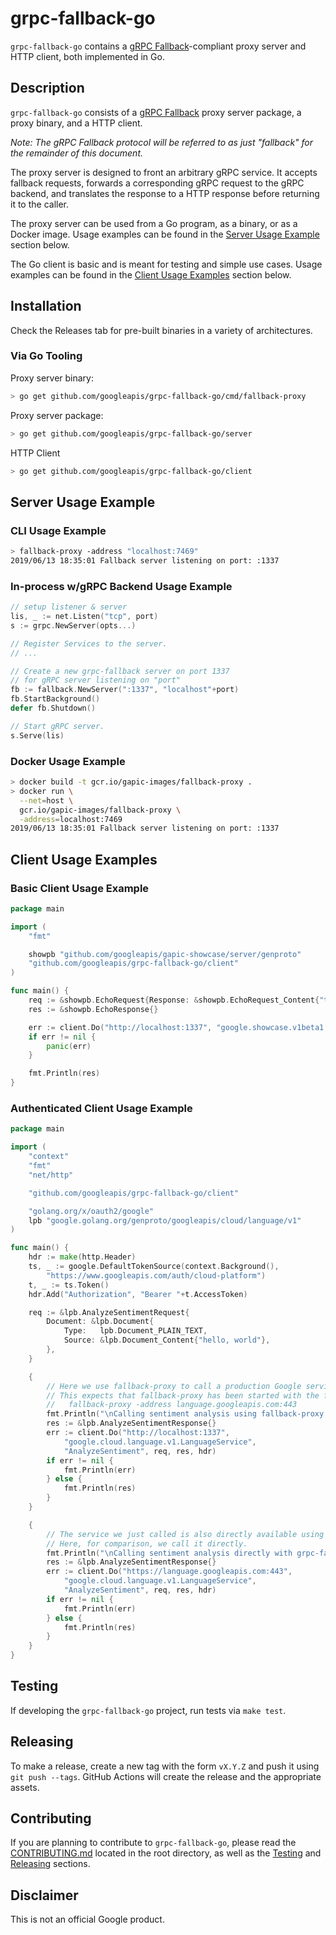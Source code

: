 # grpc-fallback-go

`grpc-fallback-go` contains a [gRPC Fallback][]-compliant proxy server and HTTP client, both implemented in Go.

## Description

`grpc-fallback-go` consists of a [gRPC Fallback][] proxy server package, a proxy binary, and a HTTP client. 

*Note: The gRPC Fallback protocol will be referred to as just "fallback" for the remainder of this document.*

The proxy server is designed to front an arbitrary gRPC service. It accepts fallback requests, forwards a corresponding gRPC request to the gRPC backend, and translates the response to a HTTP response before returning it to the caller.

The proxy server can be used from a Go program, as a binary, or as a Docker image. Usage examples can be found in the [Server Usage Example](#server-usage-example) section below.

The Go client is basic and is meant for testing and simple use  cases. Usage examples can be found in the [Client Usage Examples](#client-usage-examples) section below.

## Installation

Check the Releases tab for pre-built binaries in a variety of architectures.

### Via Go Tooling

Proxy server binary:
```sh
> go get github.com/googleapis/grpc-fallback-go/cmd/fallback-proxy
```

Proxy server package:
```sh
> go get github.com/googleapis/grpc-fallback-go/server
```

HTTP Client
```sh
> go get github.com/googleapis/grpc-fallback-go/client
```

## Server Usage Example

### CLI Usage Example

```sh
> fallback-proxy -address "localhost:7469"
2019/06/13 18:35:01 Fallback server listening on port: :1337

```

### In-process w/gRPC Backend Usage Example

```go
// setup listener & server
lis, _ := net.Listen("tcp", port)
s := grpc.NewServer(opts...)

// Register Services to the server.
// ...

// Create a new grpc-fallback server on port 1337
// for gRPC server listening on "port"
fb := fallback.NewServer(":1337", "localhost"+port)
fb.StartBackground()
defer fb.Shutdown()

// Start gRPC server.
s.Serve(lis)
```

### Docker Usage Example

```sh
> docker build -t gcr.io/gapic-images/fallback-proxy .
> docker run \
  --net=host \
  gcr.io/gapic-images/fallback-proxy \
  -address=localhost:7469 
2019/06/13 18:35:01 Fallback server listening on port: :1337
```

## Client Usage Examples

### Basic Client Usage Example

```go
package main

import (
	"fmt"

	showpb "github.com/googleapis/gapic-showcase/server/genproto"
	"github.com/googleapis/grpc-fallback-go/client"
)

func main() {
	req := &showpb.EchoRequest{Response: &showpb.EchoRequest_Content{"testing"}}
	res := &showpb.EchoResponse{}

	err := client.Do("http://localhost:1337", "google.showcase.v1beta1.Echo", "Echo", req, res, nil)
	if err != nil {
		panic(err)
	}

	fmt.Println(res)
}

```

### Authenticated Client Usage Example

```go
package main

import (
	"context"
	"fmt"
	"net/http"

	"github.com/googleapis/grpc-fallback-go/client"

	"golang.org/x/oauth2/google"
	lpb "google.golang.org/genproto/googleapis/cloud/language/v1"
)

func main() {
	hdr := make(http.Header)
	ts, _ := google.DefaultTokenSource(context.Background(),
		"https://www.googleapis.com/auth/cloud-platform")
	t, _ := ts.Token()
	hdr.Add("Authorization", "Bearer "+t.AccessToken)

	req := &lpb.AnalyzeSentimentRequest{
		Document: &lpb.Document{
			Type:   lpb.Document_PLAIN_TEXT,
			Source: &lpb.Document_Content{"hello, world"},
		},
	}

	{
		// Here we use fallback-proxy to call a production Google service.
		// This expects that fallback-proxy has been started with the following command:
		//   fallback-proxy -address language.googleapis.com:443
		fmt.Println("\nCalling sentiment analysis using fallback-proxy...")
		res := &lpb.AnalyzeSentimentResponse{}
		err := client.Do("http://localhost:1337",
			"google.cloud.language.v1.LanguageService",
			"AnalyzeSentiment", req, res, hdr)
		if err != nil {
			fmt.Println(err)
		} else {
			fmt.Println(res)
		}
	}

	{
		// The service we just called is also directly available using grpc-fallback.
		// Here, for comparison, we call it directly.
		fmt.Println("\nCalling sentiment analysis directly with grpc-fallback...")
		res := &lpb.AnalyzeSentimentResponse{}
		err := client.Do("https://language.googleapis.com:443",
			"google.cloud.language.v1.LanguageService",
			"AnalyzeSentiment", req, res, hdr)
		if err != nil {
			fmt.Println(err)
		} else {
			fmt.Println(res)
		}
	}
}
```

## Testing

If developing the `grpc-fallback-go` project, run tests via `make test`.

##  Releasing

To make a release, create a new tag with the form `vX.Y.Z` and push it using
`git push --tags`. GitHub Actions will create the release and the appropriate
assets.

## Contributing

If you are planning to contribute to `grpc-fallback-go`, please read the [CONTRIBUTING.md][] located in the root directory, as well as the [Testing](#testing) and [Releasing](#releasing) sections.

## Disclaimer

This is not an official Google product.

[contributing.md]: /CONTRIBUTING.md
[grpc fallback]: https://googleapis.github.io/HowToRPC#grpc-fallback-experimental
